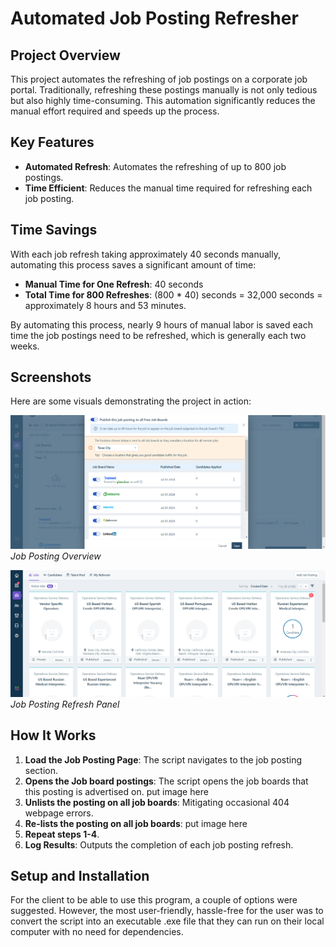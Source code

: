 # Automated Job Posting Refresher

## Project Overview

This project automates the refreshing of job postings on a corporate job portal. Traditionally, refreshing these postings manually is not only tedious but also highly time-consuming. This automation significantly reduces the manual effort required and speeds up the process.

## Key Features

- **Automated Refresh**: Automates the refreshing of up to 800 job postings.
- **Time Efficient**: Reduces the manual time required for refreshing each job posting.

## Time Savings

With each job refresh taking approximately 40 seconds manually, automating this process saves a significant amount of time:

- **Manual Time for One Refresh**: 40 seconds
- **Total Time for 800 Refreshes**: (800 * 40) seconds = 32,000 seconds = approximately 8 hours and 53 minutes.

By automating this process, nearly 9 hours of manual labor is saved each time the job postings need to be refreshed, which is generally each two weeks.

## Screenshots

Here are some visuals demonstrating the project in action:

![Job Posting Overview](images/jobboard.png)
*Job Posting Overview*

![Job Posting Refresh Panel](images/jobposting.png)
*Job Posting Refresh Panel*

## How It Works

1. **Load the Job Posting Page**: The script navigates to the job posting section.
2. **Opens the Job board postings**: The script opens the job boards that this posting is advertised on. put image here
3. **Unlists the posting on all job boards**: Mitigating occasional 404 webpage errors.
4. **Re-lists the posting on all job boards**: put image here
5. **Repeat steps 1-4**.
6. **Log Results**: Outputs the completion of each job posting refresh.

## Setup and Installation

For the client to be able to use this program, a couple of options were suggested. However, the most user-friendly, hassle-free for the user was to convert the script into an executable .exe file that they can run on their local computer with no need for dependencies. 

